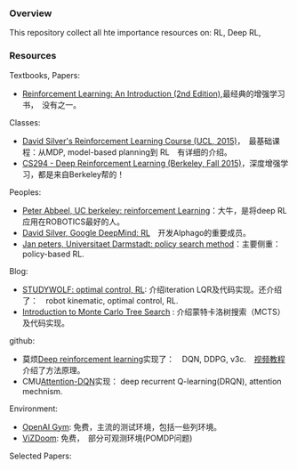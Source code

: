 ### Overview
This repository collect all hte importance resources on: RL, Deep RL,

### Resources

Textbooks, Papers:

- [Reinforcement Learning: An Introduction (2nd Edition)](https://webdocs.cs.ualberta.ca/~sutton/book/bookdraft2016sep.pdf),最经典的增强学习书，　没有之一。

Classes:

- [David Silver's Reinforcement Learning Course (UCL, 2015)](http://www0.cs.ucl.ac.uk/staff/d.silver/web/Teaching.html)，　最基础课程：从MDP, model-based planning到 RL　有详细的介绍。
- [CS294 - Deep Reinforcement Learning (Berkeley, Fall 2015)](http://rll.berkeley.edu/deeprlcourse/)，深度增强学习，都是来自Berkeley帮的！

Peoples:
- [Peter Abbeel, UC berkeley: reinforcement Learning](https://people.eecs.berkeley.edu/~pabbeel/)：大牛，是将deep RL应用在ROBOTICS最好的人。
- [David Silver, Google DeepMind: RL](http://www0.cs.ucl.ac.uk/staff/d.silver/web/Home.html)　开发Alphago的重要成员。
- [Jan peters, Universitaet Darmstadt: policy search method](http://ei.is.tuebingen.mpg.de/person/jrpeters)：主要侧重：policy-based RL.


Blog:
- [STUDYWOLF: optimal control, RL](https://studywolf.wordpress.com/): 介绍iteration LQR及代码实现。还介绍了：　robot kinematic, optimal control, RL.　
- [Introduction to Monte Carlo Tree Search](https://jeffbradberry.com/posts/2015/09/intro-to-monte-carlo-tree-search/) : 介绍蒙特卡洛树搜索（MCTS）及代码实现。

github:
- 莫烦[Deep reinforcement learning](https://github.com/MorvanZhou/tutorials/tree/master/Reinforcement_learning_TUT)实现了：　DQN, DDPG, v3c.　[视频教程](https://www.youtube.com/watch?v=9m3DN2dyi8I&index=18&list=PLXO45tsB95cJYKCSATwh1M4n8cUnUv6lT)介绍了方法原理。
- CMU[Attention-DQN](https://github.com/chasewind007/Attention-DQN)实现： deep recurrent Q-learning(DRQN), attention mechnism.

Environment:
- [OpenAI Gym](https://gym.openai.com/): 免费，主流的测试环境，包括一些列环境。
- [ViZDoom](http://vizdoom.cs.put.edu.pl/tutorial): 免费，　部分可观测环境(POMDP问题)


Selected Papers:
